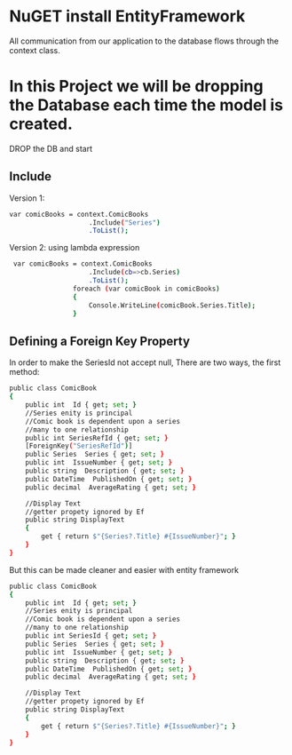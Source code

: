 # NuGET install EntityFramework

All communication from our application to the database flows through the context class.

# In this Project we will be dropping the Database each time the model is created.
DROP the DB and start


## Include 
Version 1: 
```sh
var comicBooks = context.ComicBooks
                    .Include("Series")
                    .ToList();
```
Version 2: using lambda expression
```sh
 var comicBooks = context.ComicBooks
                    .Include(cb=>cb.Series)
                    .ToList();
                foreach (var comicBook in comicBooks)
                {
                    Console.WriteLine(comicBook.Series.Title);
                }
```

## Defining a Foreign Key Property
In order to make the SeriesId not accept null,
There are two ways, the first method:

```sh
public class ComicBook
{
    public int  Id { get; set; }
    //Series enity is principal
    //Comic book is dependent upon a series
    //many to one relationship
    public int SeriesRefId { get; set; }
    [ForeignKey("SeriesRefId")]
    public Series  Series { get; set; }
    public int  IssueNumber { get; set; }
    public string  Description { get; set; }
    public DateTime  PublishedOn { get; set; }
    public decimal  AverageRating { get; set; }

    //Display Text
    //getter propety ignored by Ef
    public string DisplayText
    {
        get { return $"{Series?.Title} #{IssueNumber}"; }
    }
}
```

But this can be made cleaner and easier with entity framework
```sh
public class ComicBook
{
    public int  Id { get; set; }
    //Series enity is principal
    //Comic book is dependent upon a series
    //many to one relationship
    public int SeriesId { get; set; }
    public Series  Series { get; set; }
    public int  IssueNumber { get; set; }
    public string  Description { get; set; }
    public DateTime  PublishedOn { get; set; }
    public decimal  AverageRating { get; set; }

    //Display Text
    //getter propety ignored by Ef
    public string DisplayText
    {
        get { return $"{Series?.Title} #{IssueNumber}"; }
    }
}
```